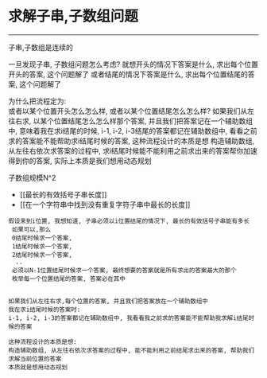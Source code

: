 # 求解子串,子数组问题

---

子串,子数组是连续的

一旦发现子串, 子数组问题怎么考虑? 
 就想开头的情况下答案是什么, 求出每个位置开头的答案, 这个问题解了
 或者结尾的情况下答案是什么, 求出每个位置结尾的答案, 这个问题解了  
 
 
为什么把流程定为:   
或者以某个位置开头怎么怎么样, 或者以某个位置结尾怎么怎么样?
如果我们从左往右求, 以某个位置结尾怎么怎么样那个答案, 并且我们把答案记在一个辅助数组中, 意味着我在求i结尾的时候, i-1, i-2, i-3结尾的答案都记在辅助数组中, 看看之前求的答案能不能帮助求i结尾时候的答案, 这种流程设计的本质是想
构造辅助数组, 从左往右依次求答案的过程中, 求i结尾时候能不能利用之前求出来的答案帮你加速得到你的答案, 实际上本质是我们想用动态规划
 
 子数组规模N^2
 
- [[最长的有效括号子串长度]]
- [[在一个字符串中找到没有重复字符子串中最长的长度]]
 
 ```text
 假设来到i位置, 我想知道, 子串必须以i位置结尾的情况下, 最长的有效括号子串能有多长
  如果可以,那么
  0结尾时候求一个答案,
  1结尾时候求一个答案,
  2结尾时候求一个答案,
   ..
  必须以N-1位置结尾时候求一个答案, 最终想要的答案就是所有求出的答案最大的那个
  枚举每一个位置结尾的答案, 答案必在其中


如果我们从左往右求,每个位置的答案, 并且我们把答案放在一个辅助数组中
 我在求i结尾时候的答案时:
 i-1, i-2, i-3的答案都记在辅助数组中, 我看看我之前求的答案能不能帮助我求解i结尾时候的答案

这种流程设计的本质是想:
构造辅助数组, 从左往右依次求答案的过程中, 能不能利用之前结尾求出来的答案, 帮助我们求解当前位置的答案
本质就是想用动态规划
```